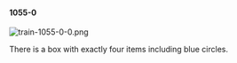 #### 1055-0
![train-1055-0-0.png](https://github.com/lil-lab/nlvr/raw/master/nlvr/train/images/68/train-1055-0-0.png "train-1055-0-0.png")

There is a box with exactly four items including blue circles.